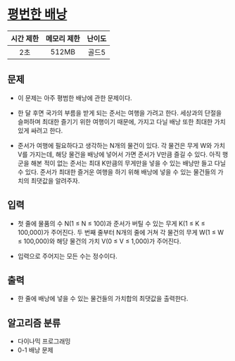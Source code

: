 # [평번한 배낭](https://www.acmicpc.net/problem/12865)

| 시간 제한 | 메모리 제한 | 난이도 |
| :-------: | :---------: | :----: |
|    2초    |    512MB    | 골드5  |

## 문제

- 이 문제는 아주 평범한 배낭에 관한 문제이다.

- 한 달 후면 국가의 부름을 받게 되는 준서는 여행을 가려고 한다. 세상과의 단절을 슬퍼하며 최대한 즐기기 위한 여행이기 때문에, 가지고 다닐 배낭 또한 최대한 가치 있게 싸려고 한다.

- 준서가 여행에 필요하다고 생각하는 N개의 물건이 있다. 각 물건은 무게 W와 가치 V를 가지는데, 해당 물건을 배낭에 넣어서 가면 준서가 V만큼 즐길 수 있다. 아직 행군을 해본 적이 없는 준서는 최대 K만큼의 무게만을 넣을 수 있는 배낭만 들고 다닐 수 있다. 준서가 최대한 즐거운 여행을 하기 위해 배낭에 넣을 수 있는 물건들의 가치의 최댓값을 알려주자.

## 입력

- 첫 줄에 물품의 수 N(1 ≤ N ≤ 100)과 준서가 버틸 수 있는 무게 K(1 ≤ K ≤ 100,000)가 주어진다. 두 번째 줄부터 N개의 줄에 거쳐 각 물건의 무게 W(1 ≤ W ≤ 100,000)와 해당 물건의 가치 V(0 ≤ V ≤ 1,000)가 주어진다.

- 입력으로 주어지는 모든 수는 정수이다.

## 출력

- 한 줄에 배낭에 넣을 수 있는 물건들의 가치합의 최댓값을 출력한다.

## 알고리즘 분류

- 다이나믹 프로그래밍
- 0-1 배낭 문제
